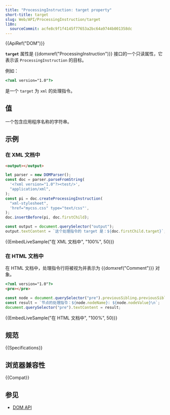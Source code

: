 ```yaml
---
title: "ProcessingInstruction: target property"
short-title: target
slug: Web/API/ProcessingInstruction/target
l10n:
  sourceCommit: acfe8c9f1f4145f77653a2bc64a9744b001358dc
---
```


{{ApiRef("DOM")}}

**`target`** 属性是 {{domxref("ProcessingInstruction")}} 接口的一个只读属性，它表示该 `ProcessingInstruction` 的目标。

例如：

```html
<?xml version="1.0"?>
```

是一个 `target` 为 `xml` 的处理指令。

## 值

一个包含应用程序名称的字符串。

## 示例

### 在 XML 文档中

```html hidden
<output></output>
```

```js
let parser = new DOMParser();
const doc = parser.parseFromString(
  '<?xml version="1.0"?><test/>',
  "application/xml",
);
const pi = doc.createProcessingInstruction(
  "xml-stylesheet",
  'href="mycss.css" type="text/css"',
);
doc.insertBefore(pi, doc.firstChild);

const output = document.querySelector("output");
output.textContent = `这个处理指令的 target 是：${doc.firstChild.target}`;
```

{{EmbedLiveSample("在 XML 文档中", "100%", 50)}}

### 在 HTML 文档中

在 HTML 文档中，处理指令行将被视为并表示为 {{domxref("Comment")}} 对象。

```html
<?xml version="1.0"?>
<pre></pre>
```

```js
const node = document.querySelector("pre").previousSibling.previousSibling;
const result = `节点的处理指令：${node.nodeName}: ${node.nodeValue}\n`;
document.querySelector("pre").textContent = result;
```

{{EmbedLiveSample("在 HTML 文档中", "100%", 50)}}

## 规范

{{Specifications}}

## 浏览器兼容性

{{Compat}}

## 参见

- [DOM API](/zh-CN/docs/Web/API/Document_Object_Model)
